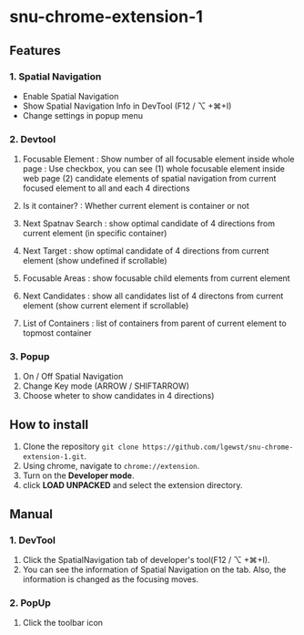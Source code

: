 
# snu-chrome-extension-1

## Features
### 1. Spatial Navigation
 - Enable Spatial Navigation
 - Show Spatial Navigation Info in DevTool (F12 / ⌥ +⌘+I)
 - Change settings in popup menu
### 2. Devtool
1.  Focusable Element 
: 	Show number of all focusable element inside whole page
: Use checkbox, you can see (1) whole focusable element inside web page (2) candidate elements of spatial navigation from current focused element to all and each 4 directions

2. Is it container?
: Whether current element is container or not
3. Next Spatnav Search
 : show optimal candidate of 4 directions from current element (in specific container)
4. Next Target
: show optimal candidate of 4 directions from current element (show undefined if scrollable)
5. Focusable Areas 
 : show focusable child elements from current element
 6. Next Candidates
  : show all candidates list of 4 directons from current element (show current element if scrollable)
  7. List of Containers
   : list of containers from parent of current element to topmost container


### 3. Popup
1. On / Off Spatial Navigation
2. Change Key mode (ARROW / SHIFTARROW)
3. Choose wheter to show candidates in 4 directions)

## How to install

 1. Clone the repository `git clone https://github.com/lgewst/snu-chrome-extension-1.git`.
 2. Using chrome, navigate to `chrome://extension`.
 3. Turn on the **Developer mode**.
 4. click **LOAD UNPACKED** and select the extension directory.

## Manual

### 1. DevTool
 1. Click the SpatialNavigation tab of developer's tool(F12 / ⌥ +⌘+I).
 2. You can see the information of Spatial Navigation on the tab. Also, the information is changed as the focusing moves.

### 2. PopUp 

 1. Click the toolbar icon
